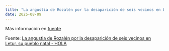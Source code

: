 ```yaml
---
title: "La angustia de Rozalén por la desaparición de seis vecinos en Letur, su pueblo natal - HOLA"
date: 2025-08-09
---
```


Más información en [fuente](https://news.google.com/rss/articles/CBMiiAFBVV95cUxQeW5JX1BZSnNKek95NlhNVWE1UWg2LVZReDNxMFVMUlpTNldRZWtvNVdPS0lYMEpJMUk3NmdIckhsT2ZUUEFTVUxRT0RlZ3Y0LXRpeUhxUF9kbzFTLWgyNzMtRVY3ejg0N2hlX0dYcTd4bXB0LVJaeWlVV3BEeWVTTklkUG9WdFpa0gGXAUFVX3lxTE53cUFkTGZpZjRnUWtLbEwwdGdOZHlOUHBxZkpvVEw5TWZlT1FkTHdjZmk0QjhsaHRvY2NZdENQaHdxQTEzdndvdnNnMGwzQTdTZEY5N093QlNkcXdMMkZLZmpqcngwRkxjX0R4OVVpVWNrSGZHNVZfUHFmQ3FFYUp4MDd1M0Q3bDlEQ29DaFlicFJOR3VkTVE?oc=5)

Fuente: [La angustia de Rozalén por la desaparición de seis vecinos en Letur, su pueblo natal - HOLA](https://news.google.com/rss/articles/CBMiiAFBVV95cUxQeW5JX1BZSnNKek95NlhNVWE1UWg2LVZReDNxMFVMUlpTNldRZWtvNVdPS0lYMEpJMUk3NmdIckhsT2ZUUEFTVUxRT0RlZ3Y0LXRpeUhxUF9kbzFTLWgyNzMtRVY3ejg0N2hlX0dYcTd4bXB0LVJaeWlVV3BEeWVTTklkUG9WdFpa0gGXAUFVX3lxTE53cUFkTGZpZjRnUWtLbEwwdGdOZHlOUHBxZkpvVEw5TWZlT1FkTHdjZmk0QjhsaHRvY2NZdENQaHdxQTEzdndvdnNnMGwzQTdTZEY5N093QlNkcXdMMkZLZmpqcngwRkxjX0R4OVVpVWNrSGZHNVZfUHFmQ3FFYUp4MDd1M0Q3bDlEQ29DaFlicFJOR3VkTVE?oc=5)
